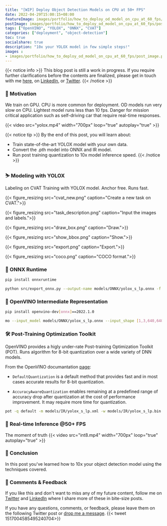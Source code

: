 ```yaml
---
title: "[WIP] Deploy Object Detection Models on CPU at 50+ FPS"
date: 2022-04-29T15:00:15+08:00
featureImage: images/portfolio/how_to_deploy_od_model_on_cpu_at_60_fps/thumbnail.gif
postImage: images/portfolio/how_to_deploy_od_model_on_cpu_at_60_fps/post_image.png
tags: ["OpenVINO", "YOLOX", "ONNX", "CVAT"]
categories: ["deployment", "object-detection"]
toc: true
socialshare: true
description: "10x your YOLOX model in few simple steps!"
images : 
- images/portfolio/how_to_deploy_od_model_on_cpu_at_60_fps/post_image.png
---
```


{{< notice info >}}
This blog post is still a work in progress. If you require further clarifications before the contents are finalized, please get in touch with me [here](https://dicksonneoh.com/contact/), on [LinkedIn](https://www.linkedin.com/in/dickson-neoh/), or [Twitter](https://twitter.com/dicksonneoh7).
{{< /notice >}}

### 🚦 Motivation
We train on GPU. CPU is more common for deployment.
OD models run very slow on CPU. Lightest model runs less than 10 fps.
Danger for mission critical application such as self-driving car that require real-time responses.

{{< video src="yolox.mp4" width="700px" loop="true" autoplay="true" >}}

{{< notice tip >}}
By the end of this post, you will learn about:

* Train state-of-the-art YOLOX model with your own data.
* Convert the .pth model into ONNX and IR model.
* Run post training quantization to 10x model inference speed.
{{< /notice >}}


### ⛷ Modeling with YOLOX
Labeling on CVAT
Training with YOLOX model.
Anchor free.
Runs fast.

{{< figure_resizing src="cvat_new.png" caption="Create a new task on CVAT.">}}

{{< figure_resizing src="task_description.png" caption="Input the images and labels.">}}

{{< figure_resizing src="draw_box.png" caption="Draw.">}}

{{< figure_resizing src="show_bbox.png" caption="Show.">}}

{{< figure_resizing src="export.png" caption="Export.">}}

{{< figure_resizing src="coco.png" caption="COCO format.">}}

### 🤖 ONNX Runtime
```bash
pip install onnxruntime
```

```bash
python src/export_onnx.py --output-name models/ONNX/yolox_s_lp.onnx -f exps/YOLOX_S/yolox_s_lp.py -c YOLOX_outputs/yolox_s_lp/best_ckpt.pth
```

### 🔗 OpenVINO Intermediate Representation

```bash
pip install openvino-dev[onnx]==2022.1.0
```

```bash
mo --input_model models/ONNX/yolox_s_lp.onnx --input_shape [1,3,640,640] --data_type FP16 --output_dir models/IR/
```

### 🛠 Post-Training Optimization Toolkit
OpenVINO provides a higly under-rate Post-training Optimization Toolkit (POT).
Runs algorithm for 8-bit quantization over a wide variety of DNN models.

From the OpenVINO documantation [page](https://docs.openvino.ai/2021.1/pot_compression_algorithms_quantization_README.html): 

+ `DefaultQuantization` is a default method that provides fast and in most cases accurate results for 8-bit quantization. 

+ `AccuracyAwareQuantization` enables remaining at a predefined range of accuracy drop after quantization at the cost of performance improvement. It may require more time for quantization.


```bash
pot -q default -m models/IR/yolox_s_lp.xml -w models/IR/yolox_s_lp.bin --engine simplified --data-source data/pot_images --output-dir models/INT8
```

### 🚀 Real-time Inference @50+ FPS
The moment of truth
{{< video src="int8.mp4" width="700px" loop="true" autoplay="true" >}}

### 🏁 Conclusion
In this post you've learned how to 10x your object detection model using the techniques covered.

### 🙏 Comments & Feedback
If you like this and don't want to miss any of my future content, follow me on [Twitter](https://twitter.com/dicksonneoh7) and [LinkedIn](https://www.linkedin.com/in/dickson-neoh/) where I share more of these in bite-size posts.

If you have any questions, comments, or feedback, please leave them on the following Twitter post or [drop me a message](https://dicksonneoh.com/contact/).
{{< tweet 1517004585495240704>}}





